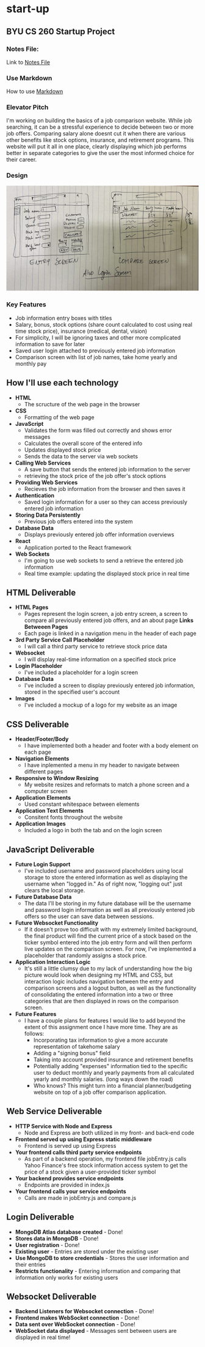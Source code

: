# start-up
## BYU CS 260 Startup Project

### Notes File:

Link to [Notes File](https://github.com/tyguyreeses/start-up/blob/e61dfe6a541e9408420c8a6f8063d51671e49c7b/notes.md)

### Use Markdown

How to use [Markdown](https://docs.github.com/en/get-started/writing-on-github/getting-started-with-writing-and-formatting-on-github/basic-writing-and-formatting-syntax)

### Elevator Pitch

I'm working on building the basics of a job comparison website. While job searching, it can be a stressful experience to decide between two or more job offers. Comparing salary alone doesnt cut it when there are various other benefits like stock options, insurance, and retirement programs. This website will put it all in one place, clearly displaying which job performs better in separate categories to give the user the most informed choice for their career.

### Design

![Image of my sketch of a data entry screen and for a comparison screen](/public/assets/startup-design.jpg)

### Key Features

- Job information entry boxes with titles
- Salary, bonus, stock options (share count calculated to cost using real time stock price), insurance (medical, dental, vision)
- For simplicity, I will be ignoring taxes and other more complicated information to save for later
- Saved user login attached to previously entered job information
- Comparison screen with list of job names, take home yearly and monthly pay


## How I'll use each technology

- **HTML**
    - The scructure of the web page in the browser
- **CSS**
    - Formatting of the web page
- **JavaScript**
    - Validates the form was filled out correctly and shows error messages
    - Calculates the overall score of the entered info
    - Updates displayed stock price
    - Sends the data to the server via web sockets
- **Calling Web Services**
    - A save button that sends the entered job information to the server
    - retrieving the stock price of the job offer's stock options
- **Providing Web Services**
    - Recieves the job information from the browser and then saves it
- **Authentication**
    - Saved login information for a user so they can access previously entered job information
- **Storing Data Persistently**
    - Previous job offers entered into the system
- **Database Data**
    - Displays previously entered job offer information overviews
- **React**
    - Application ported to the React framework
- **Web Sockets**
    - I'm going to use web sockets to send a retrieve the entered job information
    - Real time example: updating the displayed stock price in real time

## HTML Deliverable

- **HTML Pages**
    - Pages represent the login screen, a job entry screen, a screen to compare all previously entered job offers, and an about page
**Links Betweeen Pages**
    - Each page is linked in a navigation menu in the header of each page
- **3rd Party Service Call Placeholder**
    - I will call a third party service to retrieve stock price data
- **Websocket**
    - I will display real-time information on a specified stock price
- **Login Placeholder**
    - I've included a placeholder for a login screen
- **Database Data**
    - I've included a screen to display previously entered job information, stored in the specified user's account
- **Images**
    - I've included a mockup of a logo for my website as an image

## CSS Deliverable

- **Header/Footer/Body**
    - I have implemented both a header and footer with a body element on each page
- **Navigation Elements**
    - I have inplemented a menu in my header to navigate between different pages
- **Responsive to Window Resizing**
    - My website resizes and reformats to match a phone screen and a computer screen
- **Application Elements**
    - Used constant whitespace between elements
- **Application Text Elements**
    - Consitent fonts throughout the website
- **Application Images**
    - Included a logo in both the tab and on the login screen

## JavaScript Deliverable

- **Future Login Support**
    - I've included username and password placeholders using local storage to store the entered information as well as displaying the username when "logged in." As of right now, "logging out" just clears the local storage.
- **Future Database Data**
    - The data I'll be storing in my future database will be the username and password login information as well as all previously entered job offers so the user can save data between sessions.
- **Future Websocket Functionality**
    - If it doesn't prove too difficult with my extremely limited background, the final product will find the current price of a stock based on the ticker symbol entered into the job entry form and will then perform live updates on the comparison screen. For now, I've implemented a placeholder that randomly assigns a stock price.
- **Application Interaction Logic**
    - It's still a little clumsy due to my lack of understanding how the big picture would look when designing my HTML and CSS, but interaction logic includes navigation between the entry and comparison screens and a logout button, as well as the functionality of consolidating the entered information into a two or three categories that are then displayed in rows on the comparison screen.
- **Future Features**
    - I have a couple plans for features I would like to add beyond the extent of this assignment once I have more time. They are as follows:
        - Incorporating tax information to give a more accurate representation of takehome salary
        - Adding a "signing bonus" field
        - Taking into account provided insurance and retirement benefits 
        - Potentially adding "expenses" information tied to the specific user to deduct monthly and yearly payments from all calculated yearly and monthly salaries. (long ways down the road)
        - Who knows? This might turn into a financial planner/budgeting website on top of a job offer comparison application.

## Web Service Deliverable

- **HTTP Service with Node and Express**
    - Node and Express are both utilized in my front- and back-end code
- **Frontend served up using Express static middleware**
    - Frontend is served up using Express
- **Your frontend calls third party service endpoints**
    - As part of a backend operation, my frontend file jobEntry.js calls Yahoo Finance's free stock information access system to get the price of a stock given a user-provided ticker symbol
- **Your backend provides service endpoints**
    - Endpoints are provided in index.js
- **Your frontend calls your service endpoints**
    - Calls are made in jobEntry.js and compare.js

## Login Deliverable

- **MongoDB Atlas database created** - Done!
- **Stores data in MongoDB** - Done!
- **User registration** - Done!
- **Existing user** - Entries are stored under the existing user
- **Use MongoDB to store credentials** - Stores the user information and their entries
- **Restricts functionality** - Entering information and comparing that information only works for existing users

## Websocket Deliverable

- **Backend Listeners for Websocket connection** - Done!
- **Frontend makes WebSocket connection** - Done!
- **Data sent over WebSocket connection** - Done!
- **WebSocket data displayed** - Messages sent between users are displayed in real time!